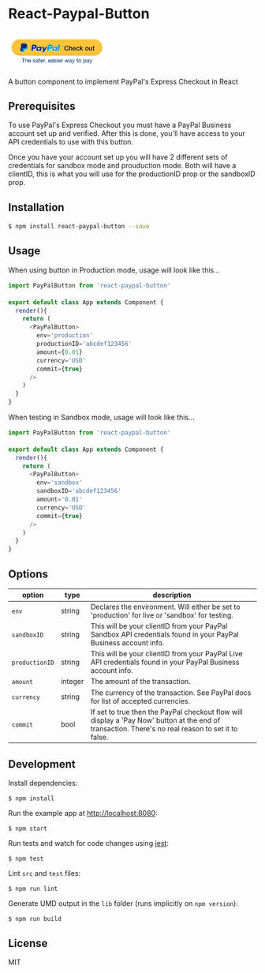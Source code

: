 # React-Paypal-Button

<img src='paypalImage.png' width="200px" />

A button component to implement PayPal&#39;s Express Checkout in React

## Prerequisites

To use PayPal's Express Checkout you must have a PayPal Business account set up and verified. After this is done, you'll have access to your API credentials to use with this button.

Once you have your account set up you will have 2 different sets of credentials for sandbox mode and prouduction mode. Both will have a clientID, this is what you will use for the productionID prop or the sandboxID prop.

## Installation

```sh
$ npm install react-paypal-button --save
```

## Usage

When using button in Production mode, usage will look like this...

```javascript
import PayPalButton from 'react-paypal-button'

export default class App extends Component {
  render(){
    return (
      <PayPalButton>
        env='production'
        productionID='abcdef123456'
        amount={0.01}
        currency='USD'
        commit={true}
      />
    )
  }
}
```

When testing in Sandbox mode, usage will look like this...

```javascript
import PayPalButton from 'react-paypal-button'

export default class App extends Component {
  render(){
    return (
      <PayPalButton>
        env='sandbox'
        sandboxID='abcdef123456'
        amount='0.01'
        currency='USD'
        commit={true}
      />
    )
  }
}
```

## Options

| option      | type  | description                              |
|--------------|-------|-------------------------------------------|
|`env`         | string|Declares the environment. Will either be set to 'production' for live or 'sandbox' for testing.|
|`sandboxID`    |string| This will be your clientID from your PayPal Sandbox API credentials found in your PayPal Business account info.|
|`productionID`|string| This will be your clientID from your PayPal Live API credentials found in your PayPal Business account info.|
|`amount`      |integer| The amount of the transaction. |
|`currency`     |string | The currency of the transaction. See PayPal docs for list of accepted currencies. |
|`commit`       |bool | If set to true then the PayPal checkout flow will display a 'Pay Now' button at the end of transaction. There's no real reason to set it to false.   |

## Development

Install dependencies:

```
$ npm install
```

Run the example app at [http://localhost:8080](http://localhost:8080):

```
$ npm start
```

Run tests and watch for code changes using [jest](https://github.com/facebook/jest):

```
$ npm test
```

Lint `src` and `test` files:

```
$ npm run lint
```

Generate UMD output in the `lib` folder (runs implicitly on `npm version`):

```
$ npm run build
```

## License

MIT

